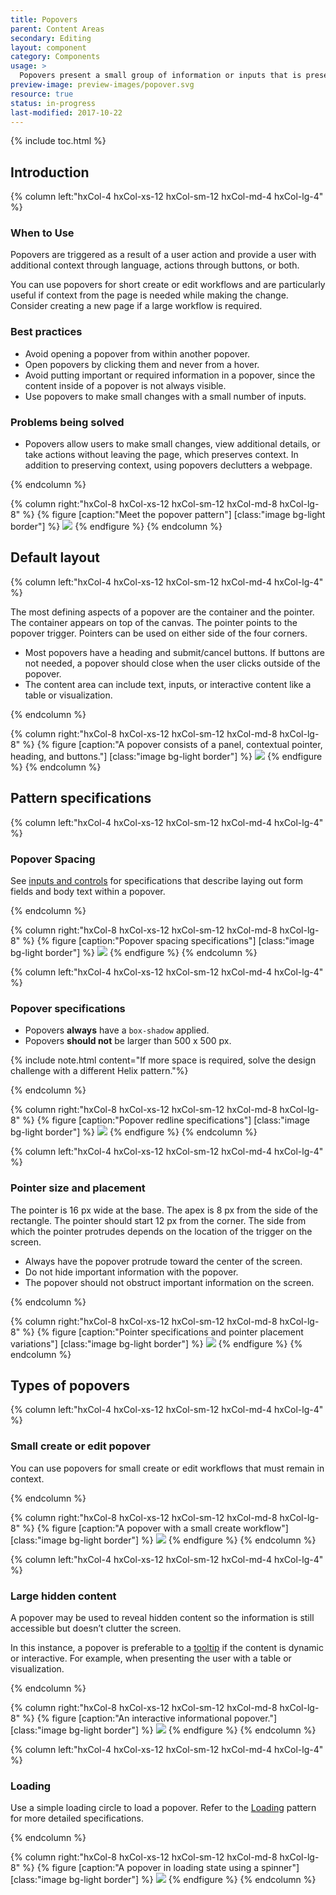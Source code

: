 ```yaml
---
title: Popovers
parent: Content Areas
secondary: Editing
layout: component
category: Components
usage: >
  Popovers present a small group of information or inputs that is presented in a panel. To preserve the user’s context, the panel is overlaid on top of the original page.
preview-image: preview-images/popover.svg
resource: true
status: in-progress
last-modified: 2017-10-22
---
```


{% include toc.html %}

## Introduction

<div class="hxRow"  markdown="1">
{% column left:"hxCol-4 hxCol-xs-12 hxCol-sm-12 hxCol-md-4 hxCol-lg-4" %}

### When to Use

Popovers are triggered as a result of a user action and provide a user with additional context through language, actions through buttons, or both.

You can use popovers for short create or edit workflows and are particularly useful if context from the page is needed while making the change. Consider creating a new page if a large workflow is required.


### Best practices

- Avoid opening a popover from within another popover.
- Open popovers by clicking them and never from a hover.
- Avoid putting important or required information in a popover, since the content inside of a popover is not always visible.
- Use popovers to make small changes with a small number of inputs.

### Problems being solved

- Popovers allow users to make small changes, view additional details, or take actions without leaving the page, which preserves context. In addition to preserving context, using popovers declutters a webpage.

{% endcolumn %}

{% column right:"hxCol-8 hxCol-xs-12 hxCol-sm-12 hxCol-md-8 hxCol-lg-8" %}
{% figure [caption:"Meet the popover pattern"] [class:"image bg-light border"] %}
![]({{site.url}}/assets/images/components/content-areas/popovers/popover-hero-image.svg)
{% endfigure %}
{% endcolumn %}
</div>

## Default layout

<div class="hxRow"  markdown="1">
{% column left:"hxCol-4 hxCol-xs-12 hxCol-sm-12 hxCol-md-4 hxCol-lg-4" %}

The most defining aspects of a popover are the container and the pointer. The container appears on top of the canvas. The pointer points to the popover trigger. Pointers can be used on either side of the four corners.

- Most popovers have a heading and submit/cancel buttons. If buttons are not needed, a popover should close when the user clicks outside of the popover.
- The content area can include text, inputs, or interactive content like a table or visualization.

{% endcolumn %}

{% column right:"hxCol-8 hxCol-xs-12 hxCol-sm-12 hxCol-md-8 hxCol-lg-8" %}
{% figure [caption:"A popover consists of a panel, contextual pointer, heading, and buttons."] [class:"image bg-light border"] %}
![]({{site.url}}/assets/images/components/content-areas/popovers/popover-default-layout.svg)
{% endfigure %}
{% endcolumn %}
</div>

## Pattern specifications

<div class="hxRow"  markdown="1">
{% column left:"hxCol-4 hxCol-xs-12 hxCol-sm-12 hxCol-md-4 hxCol-lg-4" %}

### Popover Spacing

See [inputs and controls]({{site.baseurl}}/components/inputs-and-controls.html) for specifications that describe laying out form fields and body text within a popover.

{% endcolumn %}

{% column right:"hxCol-8 hxCol-xs-12 hxCol-sm-12 hxCol-md-8 hxCol-lg-8" %}
{% figure [caption:"Popover spacing specifications"] [class:"image bg-light border"] %}
![]({{site.url}}/assets/images/components/content-areas/popovers/popover-spacing.svg)
{% endfigure %}
{% endcolumn %}
</div>

<div class="hxRow"  markdown="1">
{% column left:"hxCol-4 hxCol-xs-12 hxCol-sm-12 hxCol-md-4 hxCol-lg-4" %}

### Popover specifications

- Popovers **always** have a `box-shadow` applied.
- Popovers **should not** be larger than 500 x 500 px.

{% include note.html content="If more space is required, solve the design challenge with a different Helix pattern."%}

{% endcolumn %}

{% column right:"hxCol-8 hxCol-xs-12 hxCol-sm-12 hxCol-md-8 hxCol-lg-8" %}
{% figure [caption:"Popover redline specifications"] [class:"image bg-light border"] %}
![]({{site.url}}/assets/images/components/content-areas/popovers/popover-specs.svg)
{% endfigure %}
{% endcolumn %}
</div>

<div class="hxRow"  markdown="1">
{% column left:"hxCol-4 hxCol-xs-12 hxCol-sm-12 hxCol-md-4 hxCol-lg-4" %}

### Pointer size and placement

The pointer is 16 px wide at the base. The apex is 8 px from the side of the rectangle. The pointer should start 12 px from the corner. The side from which the pointer protrudes depends on the location of the trigger on the screen.

- Always have the popover protrude toward the center of the screen.
- Do not hide important information with the popover.
- The popover should not obstruct important information on the screen.

{% endcolumn %}

{% column right:"hxCol-8 hxCol-xs-12 hxCol-sm-12 hxCol-md-8 hxCol-lg-8" %}
{% figure [caption:"Pointer specifications and pointer placement variations"] [class:"image bg-light border"] %}
![]({{site.url}}/assets/images/components/content-areas/popovers/popover-pointer-size-placement.svg)
{% endfigure %}
{% endcolumn %}
</div>

## Types of popovers

<div class="hxRow"  markdown="1">
{% column left:"hxCol-4 hxCol-xs-12 hxCol-sm-12 hxCol-md-4 hxCol-lg-4" %}

### Small create or edit popover

You can use popovers for small create or edit workflows that must remain in context.

{% endcolumn %}

{% column right:"hxCol-8 hxCol-xs-12 hxCol-sm-12 hxCol-md-8 hxCol-lg-8" %}
{% figure [caption:"A popover with a small create workflow"] [class:"image bg-light border"] %}
![]({{site.url}}/assets/images/components/content-areas/popovers/popover-small-create-edit-popover.svg)
{% endfigure %}
{% endcolumn %}
</div>

<div class="hxRow"  markdown="1">
{% column left:"hxCol-4 hxCol-xs-12 hxCol-sm-12 hxCol-md-4 hxCol-lg-4" %}

### Large hidden content

A popover may be used to reveal hidden content so the information is still accessible but doesn’t clutter the screen.

In this instance, a popover is preferable to a [tooltip]({{site.baseurl}}/components/tooltip.html) if the content is dynamic or interactive. For example, when presenting the user with a table or visualization.

{% endcolumn %}

{% column right:"hxCol-8 hxCol-xs-12 hxCol-sm-12 hxCol-md-8 hxCol-lg-8" %}
{% figure [caption:"An interactive informational popover."] [class:"image bg-light border"] %}
![]({{site.url}}/assets/images/components/content-areas/popovers/popover-large-hidden-content.svg)
{% endfigure %}
{% endcolumn %}
</div>

<div class="hxRow"  markdown="1">
{% column left:"hxCol-4 hxCol-xs-12 hxCol-sm-12 hxCol-md-4 hxCol-lg-4" %}

### Loading

Use a simple loading circle to load a popover. Refer to the [Loading]({{site.baseurl}}/components/loading-indicators.html) pattern for more detailed specifications.

{% endcolumn %}

{% column right:"hxCol-8 hxCol-xs-12 hxCol-sm-12 hxCol-md-8 hxCol-lg-8" %}
{% figure [caption:"A popover in loading state using a spinner"] [class:"image bg-light border"] %}
![]({{site.url}}/assets/images/components/content-areas/popovers/popover-loading.svg)
{% endfigure %}
{% endcolumn %}
</div>

